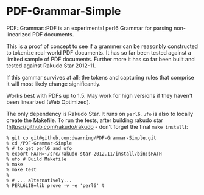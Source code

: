 PDF-Grammar-Simple
==================

PDF::Grammar::PDF is an experimental perl6 Grammar for parsing
non-linearized PDF documents.

This is a proof of concept to see if a grammer can be reasonbly constructed
to tokenize real-world PDF documents. It has so far been tested against a
limited sample of PDF documents. Further more it has so far been built and
tested against Rakudo Star 2012-11.

If this gammar survives at all; the tokens and capturing rules that
comprise it will most likely change significantly.

Works best with PDFs up to 1.5. May work for high versions if they haven't
been linearized (Web Optimized).

The only dependency is Rakudo Star. It runs on `perl6`. `ufo` is also to
locally create the Makefile. To run the tests, after building rakudo star
(https://github.com/rakudo/rakudo - don't forget the final `make install`):

    % git co git@github.com:dwarring/PDF-Grammar-Simple.git
    % cd /PDF-Grammar-Simple
    % # to get perl6 and ufo
    % export PATH=~/src/rakudo-star-2012.11/install/bin:$PATH
    % ufo # Build Makefile
    % make
    % make test
    %
    % # ... alternatively...
    % PERL6LIB=lib prove -v -e 'perl6' t